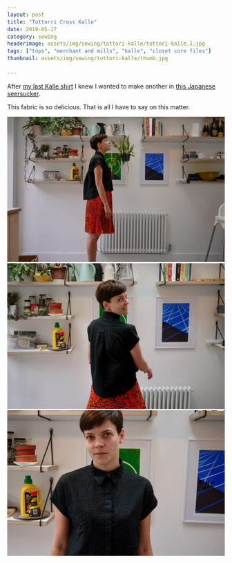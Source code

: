 ```yaml
---
layout: post
title: "Tottorri Cross Kalle"
date: 2019-05-17
category: sewing
headerimage: assets/img/sewing/tottori-kalle/tottori-kalle.1.jpg
tags: ["tops", "merchant and mills", "kalle", "closet core files"]
thumbnail: assets/img/sewing/tottori-kalle/thumb.jpg

---
```


After [my last Kalle shirt](https://alicebartlett.co.uk/blog/bird-shirt) I knew I wanted to make another in [this Japanese seersucker](https://merchantandmills.com/store/cloth/tottorri-cross-black/).

This fabric is so delicious. That is all I have to say on this matter.

![Side view of my shirt](/assets/img/sewing/tottori-kalle/tottori-kalle.1.jpg)
![Back view of my shirt](/assets/img/sewing/tottori-kalle/tottori-kalle.2.jpg)
![Front view of my shirt](/assets/img/sewing/tottori-kalle/tottori-kalle.3.jpg)
